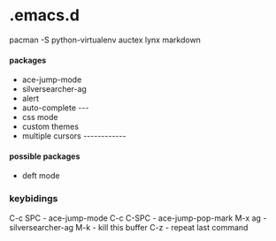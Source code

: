 .emacs.d
========


pacman -S python-virtualenv auctex lynx markdown


#### packages ####

* ace-jump-mode
* silversearcher-ag
* alert
* auto-complete  ---
* css mode
* custom themes
* multiple cursors ------------


#### possible packages #####

* deft mode
### keybidings ###

C-c SPC           - ace-jump-mode
C-c C-SPC 	  - ace-jump-pop-mark
M-x ag		  - silversearcher-ag
M-k               - kill this buffer
C-z               - repeat last command